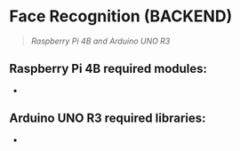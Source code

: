 # **Face Recognition (BACKEND)**
> *Raspberry Pi 4B and Arduino UNO R3*

## Raspberry Pi 4B required modules:
-

## Arduino UNO R3 required libraries:
-
